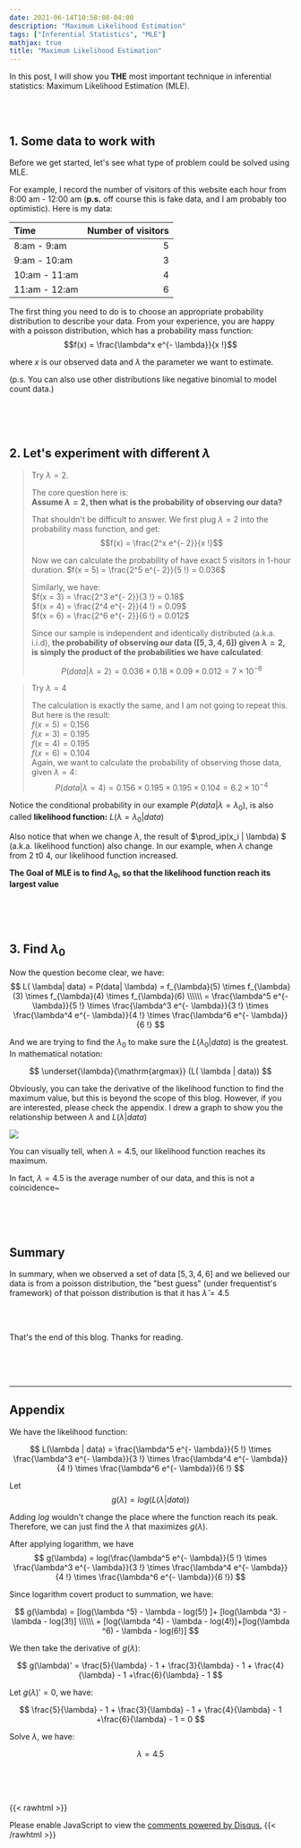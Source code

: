 ```yaml
---
date: 2021-06-14T10:58:08-04:00
description: "Maximum Likelihood Estimation"
tags: ["Inferential Statistics", "MLE"]
mathjax: true
title: "Maximum Likelihood Estimation"
---
```


In this post, I will show you **THE** most important technique in inferential statistics: Maximum Likelihood Estimation (MLE).

&nbsp;  
&nbsp; 

## 1. Some data to work with

Before we get started, let's see what type of problem could be solved using MLE. 

For example, I record the number of visitors of this website each hour from 8:00 am - 12:00 am (**p.s.** off course this is fake data, and I am probably too optimistic). Here is my data:



| Time  | Number of visitors |
|:---------|--------:|
| 8:am - 9:am     | 5   |
| 9:am - 10:am     | 3   |
| 10:am - 11:am | 4  |
| 11:am - 12:am | 6  |



The first thing you need to do is to choose an appropriate probability distribution to describe your data. From your experience, you are happy with a poisson distribution, which has a probability mass function: $$f(x) = \frac{\lambda^x e^{- \lambda}}{x !}$$

where $x$ is our observed data and $\lambda$ the parameter we want to estimate.

(p.s. You can also use other distributions like negative binomial to model count data.)


&nbsp;  
&nbsp; 
&nbsp;  
&nbsp; 

## 2. Let's experiment with different $\lambda$

> Try $\lambda = 2$. 
>
>  The core question here is:  
>  **Assume $\lambda = 2$, then what is the probability of observing our data?**
> 
> That shouldn't be difficult to answer. We first plug $\lambda = 2$ into the probability mass function, and get: $$f(x) = \frac{2^x e^{- 2}}{x !}$$ 
> 
>  Now we can calculate the probability of have exact 5 visitors in 1-hour duration.  $f(x = 5) = \frac{2^5 e^{- 2}}{5 !} = 0.036$
>
> Similarly, we have:   
>  $f(x = 3) = \frac{2^3 e^{- 2}}{3 !} = 0.18$   
>   $f(x = 4) = \frac{2^4 e^{- 2}}{4 !} = 0.09$   
>   $f(x = 6) = \frac{2^6 e^{- 2}}{6 !} = 0.012$   
>
> Since our sample is independent and identically distributed (a.k.a.  i.i.d), **the probability of observing our data ($[5,3,4,6]$) given $\lambda = 2$, is simply the product of the probabilities we have calculated**:
> 
> $$P(data | \lambda = 2) = 0.036 \times 0.18 \times 0.09 \times 0.012 = 7 \times 10^{-6}$$


> Try $\lambda = 4$  
>
> The calculation is exactly the same, and I am not going to repeat this. But here is the result:  
>  $f(x = 5) = 0.156$    
> $f(x = 3) = 0.195$  
> $f(x = 4) = 0.195$  
> $f(x = 6) = 0.104$  
> Again, we want to calculate the probability of observing those data, given $\lambda = 4$:
> $$P(data | \lambda = 4) = 0.156 \times 0.195 \times 0.195 \times 0.104 = 6.2 \times 10^{-4}$$

Notice the conditional probability in our example $P(data | \lambda = \lambda_0)$, is also called **likelihood function:** $L(\lambda = \lambda_0 | data)$

Also notice that when we change $\lambda$, the result of $\prod_ip(x_i | \lambda) $ (a.k.a. likelihood function) also change. In our example, when $\lambda$ change from 2  t0 4, our likelihood function increased.   


**The Goal of MLE is to find $\lambda_0$, so that the likelihood function reach its largest value**


&nbsp;  
&nbsp; 
&nbsp;  
&nbsp; 

## 3. Find $\lambda_0$

Now the question become clear, we have:   
$$
L( \lambda| data) = P(data| \lambda) = f_{\lambda}(5) \times  f_{\lambda}(3) \times  f_{\lambda}(4) \times  f_{\lambda}(6)  \\\\\\ 
 = \frac{\lambda^5 e^{- \lambda}}{5 !} \times \frac{\lambda^3 e^{- \lambda}}{3 !} \times \frac{\lambda^4 e^{- \lambda}}{4 !} \times \frac{\lambda^6 e^{- \lambda}}{6 !}
$$


And we are trying to find the $\lambda_0$ to make sure the $L( \lambda_0 | data)$ is the greatest. In mathematical notation: 

$$
\underset{\lambda}{\mathrm{argmax}} (L( \lambda | data))
$$

Obviously, you can take the derivative of the likelihood function to find the maximum value, but this is beyond the scope of this blog. However, if you are interested, please check the appendix. I drew a graph to show you the relationship between $\lambda$ and $L( \lambda | data)$

![](/images/MLE/MLE.png)


You can visually tell, when $\lambda = 4.5$, our likelihood function reaches its maximum. 


In fact, $\lambda = 4.5$ is the average number of our data, and this is not a coincidence~ 

&nbsp;  
&nbsp;  
&nbsp;  

## Summary

In summary, when we observed a set of data $[5,3,4,6]$ and we believed our data is from a poisson distribution, the "best guess" (under frequentist's framework) of that poisson distribution is that it has $\hat \lambda = 4.5$  

&nbsp;  
&nbsp; 




That's the end of this blog. Thanks for reading. 


&nbsp;  
&nbsp; 
&nbsp;  
&nbsp; 

*****

## Appendix


We have the likelihood function: 

$$
L(\lambda | data) = \frac{\lambda^5 e^{- \lambda}}{5 !} \times \frac{\lambda^3 e^{- \lambda}}{3 !} \times \frac{\lambda^4 e^{- \lambda}}{4 !} \times \frac{\lambda^6 e^{- \lambda}}{6 !}
$$

Let $$g(\lambda) = log(L(\lambda | data))$$

Adding $log$ wouldn't change the place where the function reach its peak. Therefore, we can just find the $\lambda$ that maximizes $g(\lambda)$.  


After applying logarithm, we have 
$$
g(\lambda) = log(\frac{\lambda^5 e^{- \lambda}}{5 !} \times \frac{\lambda^3 e^{- \lambda}}{3 !} \times \frac{\lambda^4 e^{- \lambda}}{4 !} \times \frac{\lambda^6 e^{- \lambda}}{6 !})
$$

Since logarithm covert product to summation, we have: 

$$
g(\lambda) = [log(\lambda ^5) - \lambda - log(5!) ]+ [log(\lambda ^3) - \lambda - log(3!)] \\\\\\ + [log(\lambda ^4) - \lambda - log(4!)]+[log(\lambda ^6) - \lambda - log(6!)]
$$

We then take the derivative of $g(\lambda)$:

$$
g(\lambda)' = \frac{5}{\lambda} - 1 + \frac{3}{\lambda} - 1  + \frac{4}{\lambda} - 1  +\frac{6}{\lambda} - 1 
$$


Let $g(\lambda)' = 0$, we have: 

$$
\frac{5}{\lambda} - 1 + \frac{3}{\lambda} - 1  + \frac{4}{\lambda} - 1  +\frac{6}{\lambda} - 1  = 0
$$

Solve $\lambda$, we have:

$$
\lambda = 4.5
$$



&nbsp; 
&nbsp;  
&nbsp; 
&nbsp; 
&nbsp;  
&nbsp; 


{{< rawhtml >}}
<div id="disqus_thread"></div>
<script>
    /**
    *  RECOMMENDED CONFIGURATION VARIABLES: EDIT AND UNCOMMENT THE SECTION BELOW TO INSERT DYNAMIC VALUES FROM YOUR PLATFORM OR CMS.
    *  LEARN WHY DEFINING THESE VARIABLES IS IMPORTANT: https://disqus.com/admin/universalcode/#configuration-variables    */
    /*
    var disqus_config = function () {
    this.page.url = PAGE_URL;  // Replace PAGE_URL with your page's canonical URL variable
    this.page.identifier = PAGE_IDENTIFIER; // Replace PAGE_IDENTIFIER with your page's unique identifier variable
    };
    */
    (function() { // DON'T EDIT BELOW THIS LINE
    var d = document, s = d.createElement('script');
    s.src = 'https://taotaotancomments.disqus.com/embed.js';
    s.setAttribute('data-timestamp', +new Date());
    (d.head || d.body).appendChild(s);
    })();
</script>
<noscript>Please enable JavaScript to view the <a href="https://disqus.com/?ref_noscript">comments powered by Disqus.</a></noscript>
{{< /rawhtml >}}






